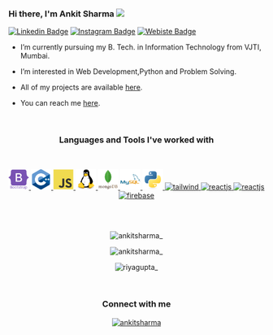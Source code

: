 ### Hi there, I'm Ankit Sharma <img src="https://media.giphy.com/media/hvRJCLFzcasrR4ia7z/giphy.gif" width="25px">
[![Linkedin Badge](https://img.shields.io/badge/-LinkedIn-0e76a8?style=flat-square&logo=Linkedin&logoColor=white)](https://www.linkedin.com/in/ankit-sharma-he-hm/)
[![Instagram Badge](https://img.shields.io/badge/-Instagram-e4405f?style=flat-square&logo=Instagram&logoColor=white)](https://www.instagram.com/sharmaankit261/)
[![Webiste Badge](https://img.shields.io/website?url=https%3A%2F%2Fankittsharmaa.github.io%2Fcv%2F)](https://ankittsharmaa.github.io/cv/)



- I’m currently pursuing my B. Tech. in Information Technology from VJTI, Mumbai.

- I’m interested in  Web Development,Python and Problem Solving.

- All of my projects are available [here](https://github.com/AnkittSharmaa?tab=repositories).

- You can reach me [here](*ankitbalotra1@gmail.com*).


<!-- 
<p>
  <img height="180em" src="https://github-readme-stats.vercel.app/api?username=ankittsharmaa&show_icons=true&hide_border=true&&count_private=true&include_all_commits=true" />
  <img height="180em" src="https://github-readme-stats.vercel.app/api/top-langs/?username=ankittsharmaa&exclude_repo=KNN-Image-Classification&show_icons=true&hide_border=true&layout=compact&langs_count=8"/>
</p> -->

<br>

<h3 align="center">Languages and Tools I've worked with</h3>
<br>
<p align="center"> 
<a href="https://getbootstrap.com" target="_blank"> 
<img src="https://raw.githubusercontent.com/devicons/devicon/master/icons/bootstrap/bootstrap-plain-wordmark.svg" alt="bootstrap" width="40" height="40"/> </a> 
 <a href="https://www.w3schools.com/cpp/" target="_blank"> <img src="https://raw.githubusercontent.com/devicons/devicon/master/icons/cplusplus/cplusplus-original.svg" alt="cplusplus" width="40" height="40"/> </a>  <a href="https://developer.mozilla.org/en-US/docs/Web/JavaScript" target="_blank"> <img src="https://raw.githubusercontent.com/devicons/devicon/master/icons/javascript/javascript-original.svg" alt="javascript" width="40" height="40"/> </a><a href="https://www.linux.org/" target="_blank"> <img src="https://raw.githubusercontent.com/devicons/devicon/master/icons/linux/linux-original.svg" alt="linux" width="40" height="40"/> </a> <a href="https://www.mongodb.com/" target="_blank"> <img src="https://raw.githubusercontent.com/devicons/devicon/master/icons/mongodb/mongodb-original-wordmark.svg" alt="mongodb" width="40" height="40"/> </a> <a href="https://www.mysql.com/" target="_blank"> <img src="https://raw.githubusercontent.com/devicons/devicon/master/icons/mysql/mysql-original-wordmark.svg" alt="mysql" width="40" height="40"/> </a> 
<a href="https://www.python.org" target="_blank"> <img src="https://raw.githubusercontent.com/devicons/devicon/master/icons/python/python-original.svg" alt="python" width="40" height="40"/> </a> <a href="https://tailwindcss.com/" target="_blank"> <img src="https://www.vectorlogo.zone/logos/tailwindcss/tailwindcss-icon.svg" alt="tailwind" width="40" height="40"/> </a> 
<a href="https://reactjs.org/" target="_blank"> <img src="https://upload.wikimedia.org/wikipedia/commons/thumb/a/a7/React-icon.svg/1280px-React-icon.svg.png" alt="reactjs" width="40" height="40"/> </a><a href="https://nodejs.org/en/" target="_blank"> <img src="https://cdn.jsdelivr.net/gh/devicons/devicon/icons/nodejs/nodejs-original.svg" alt="reactjs" width="40" height="40"/> </a><a href="https://firebase.google.com/" target="_blank"> <img src="https://www.linkpicture.com/q/firebase-seeklogo.com.svg" alt="firebase" width="40" height="40"/> </a>

</p>
<br>
<br>


<p align="center">
   <img src="https://github-readme-stats.vercel.app/api?username=AnkittSharmaa&count_private=true&hide=stars&show_icons=true&theme=gotham&include_all_commits=false" alt="ankitsharma_" />
</p>

<p align="center">
    <img src="https://github-readme-streak-stats.herokuapp.com/?user=AnkittSharmaa&theme=tokyonight" alt="ankitsharma_" /> 
</p>

<p align="center">
   <img src="https://github-readme-stats.vercel.app/api/top-langs/?username=AnkittSharmaa&count_private=true&hide=stars&show_icons=true&theme=gotham&include_all_commits=false" alt="riyagupta_" />
</p>

<br>

<h3 align="center">Connect with me</h3>
<p align="center">
<a href="https://www.linkedin.com/in/ankit-sharma-he-hm/" target="blank"><img align="center" src="https://cdn.jsdelivr.net/npm/simple-icons@3.0.1/icons/linkedin.svg" alt="ankitsharma" height="30" width="40" /></a>
</p>



<!--
*AnkitSharmaa/AnkittSharmaa* is a ✨ special ✨ repository because its `README.md` (this file) appears on your GitHub profile.

Here are some ideas to get you started:

- 🔭 I’m currently working on ...
- 🌱 I’m currently learning ...
- 👯 I’m looking to collaborate on ...
- 💬 Ask me about ...
- 📫 How to reach me: ...
- 😄 Pronouns: ...
- ⚡ Fun fact: ...
-->


